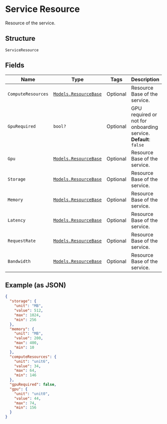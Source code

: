 
# Service Resource

Resource of the service.

## Structure

`ServiceResource`

## Fields

| Name | Type | Tags | Description |
|  --- | --- | --- | --- |
| `ComputeResources` | [`Models.ResourceBase`](../../doc/models/resource-base.md) | Optional | Resource Base of the service. |
| `GpuRequired` | `bool?` | Optional | GPU required or not for onboarding service.<br>**Default**: `false` |
| `Gpu` | [`Models.ResourceBase`](../../doc/models/resource-base.md) | Optional | Resource Base of the service. |
| `Storage` | [`Models.ResourceBase`](../../doc/models/resource-base.md) | Optional | Resource Base of the service. |
| `Memory` | [`Models.ResourceBase`](../../doc/models/resource-base.md) | Optional | Resource Base of the service. |
| `Latency` | [`Models.ResourceBase`](../../doc/models/resource-base.md) | Optional | Resource Base of the service. |
| `RequestRate` | [`Models.ResourceBase`](../../doc/models/resource-base.md) | Optional | Resource Base of the service. |
| `Bandwidth` | [`Models.ResourceBase`](../../doc/models/resource-base.md) | Optional | Resource Base of the service. |

## Example (as JSON)

```json
{
  "storage": {
    "unit": "MB",
    "value": 512,
    "max": 1024,
    "min": 256
  },
  "memory": {
    "unit": "MB",
    "value": 200,
    "max": 400,
    "min": 10
  },
  "computeResources": {
    "unit": "unit6",
    "value": 34,
    "max": 64,
    "min": 146
  },
  "gpuRequired": false,
  "gpu": {
    "unit": "unit0",
    "value": 44,
    "max": 74,
    "min": 156
  }
}
```

